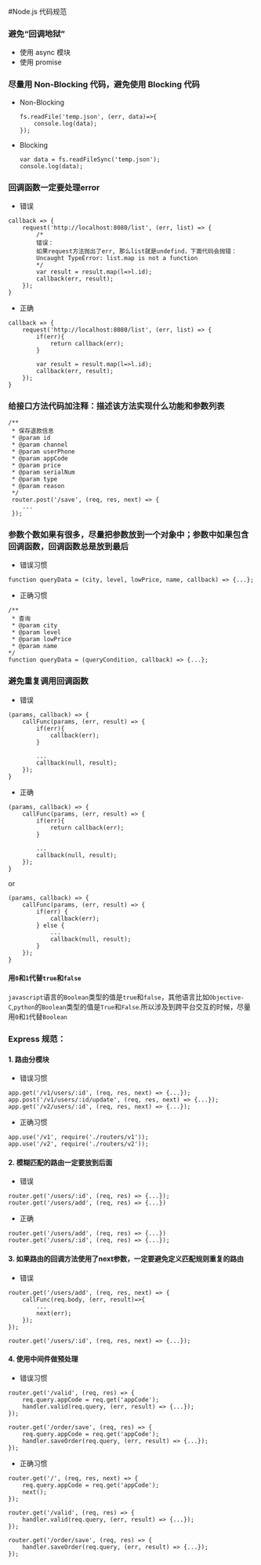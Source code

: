 #Node.js 代码规范

### 避免“回调地狱”

- 使用 async 模块
- 使用 promise

### 尽量用 Non-Blocking 代码，避免使用 Blocking 代码

- Non-Blocking

	```
	fs.readFile('temp.json', (err, data)=>{
		console.log(data);
	});
	```
	
- Blocking

	```
	var data = fs.readFileSync('temp.json');
	console.log(data);
	```
	
### 回调函数一定要处理error

- 错误

```
callback => {
	request('http://localhost:8080/list', (err, list) => {
		/*
		错误：
		如果request方法抛出了err, 那么list就是undefind，下面代码会抛错：
		Uncaught TypeError: list.map is not a function
		*/
		var result = result.map(l=>l.id);
		callback(err, result);
	});
}
```

- 正确

```
callback => {
	request('http://localhost:8080/list', (err, list) => {
		if(err){
			return callback(err);
		}
	
		var result = result.map(l=>l.id);
		callback(err, result);
	});	
}
```

### 给接口方法代码加注释：描述该方法实现什么功能和参数列表

```
/**
 * 保存退款信息
 * @param id
 * @param channel
 * @param userPhone
 * @param appCode
 * @param price
 * @param serialNum
 * @param type
 * @param reason
 */
 router.post('/save', (req, res, next) => {
 	...
 });
```

### 参数个数如果有很多，尽量把参数放到一个对象中；参数中如果包含回调函数，回调函数总是放到最后

- 错误习惯

```
function queryData = (city, level, lowPrice, name, callback) => {...};
```

- 正确习惯

```
/**
 * 查询
 * @param city
 * @param level
 * @param lowPrice
 * @param name
*/
function queryData = (queryCondition, callback) => {...};
```

### 避免重复调用回调函数

- 错误

```
(params, callback) => {
	callFunc(params, (err, result) => {
		if(err){
			callback(err);
		}
		
		...
		callback(null, result);
	});
}
```

- 正确

```
(params, callback) => {
	callFunc(params, (err, result) => {
		if(err){
			return callback(err);
		}
		
		...
		callback(null, result);
	});
}
```

or

```
(params, callback) => {
	callFunc(params, (err, result) => {
		if(err) {
			callback(err);
		} else {
			...
			callback(null, result);
		}
	});
}
```

#### 用`0`和`1`代替`true`和`false`

`javascript`语言的`Boolean`类型的值是`true`和`false`，其他语言比如`Objective-C`,`python`的`Boolean`类型的值是`True`和`False`.所以涉及到跨平台交互的时候，尽量用`0`和`1`代替`Boolean`

### Express 规范：

#### 1. 路由分模块

- 错误习惯

```
app.get('/v1/users/:id', (req, res, next) => {...});
app.post('/v1/users/:id/update', (req, res, next) => {...});
app.get('/v2/users/:id', (req, res, next) => {...});
```

- 正确习惯

```
app.use('/v1', require('./routers/v1'));
app.use('/v2', require('./routers/v2'));
```

#### 2. 模糊匹配的路由一定要放到后面

- 错误

```
router.get('/users/:id', (req, res) => {...});
router.get('/users/add', (req, res) => {...})
```

- 正确

```
router.get('/users/add', (req, res) => {...})
router.get('/users/:id', (req, res) => {...});
```

#### 3. 如果路由的回调方法使用了next参数，一定要避免定义匹配规则重复的路由

- 错误

```
router.get('/users/add', (req, res, next) => {
	callFunc(req.body, (err, result)=>{
		...
		next(err);
	});
});

router.get('/users/:id', (req, res, next) => {...});
```

#### 4. 使用中间件做预处理

- 错误习惯

```
router.get('/valid', (req, res) => {
	req.query.appCode = req.get('appCode');
	handler.valid(req.query, (err, result) => {...});
});

router.get('/order/save', (req, res) => {
	req.query.appCode = req.get('appCode');
	handler.saveOrder(req.query, (err, result) => {...});
});
```

- 正确习惯

```
router.get('/', (req, res, next) => {
	req.query.appCode = req.get('appCode');
	next();
});

router.get('/valid', (req, res) => {
	handler.valid(req.query, (err, result) => {...});
});

router.get('/order/save', (req, res) => {
	handler.saveOrder(req.query, (err, result) => {...});
});
```
